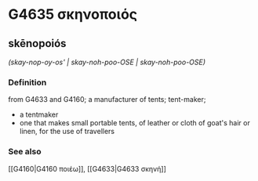 # G4635 σκηνοποιός

## skēnopoiós

_(skay-nop-oy-os' | skay-noh-poo-OSE | skay-noh-poo-OSE)_

### Definition

from G4633 and G4160; a manufacturer of tents; tent-maker; 

- a tentmaker
- one that makes small portable tents, of leather or cloth of goat's hair or linen, for the use of travellers

### See also

[[G4160|G4160 ποιέω]], [[G4633|G4633 σκηνή]]
